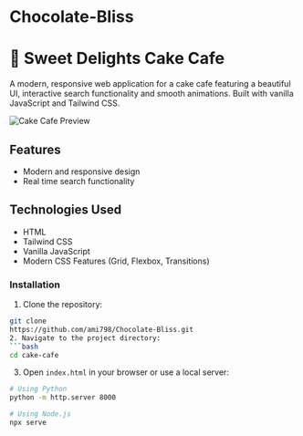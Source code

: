 # Chocolate-Bliss
# 🍰 Sweet Delights Cake Cafe

A modern, responsive web application for a cake cafe featuring a beautiful UI, interactive search functionality and smooth animations. Built with vanilla JavaScript and Tailwind CSS.

![Cake Cafe Preview](https://images.unsplash.com/photo-1578985545062-69928b1d9587?w=1200&h=630&fit=crop)

##  Features

-  Modern and responsive design
-  Real time search functionality


##  Technologies Used

- HTML
- Tailwind CSS
- Vanilla JavaScript
- Modern CSS Features (Grid, Flexbox, Transitions)

### Installation

1. Clone the repository:
```bash
git clone 
https://github.com/ami798/Chocolate-Bliss.git
2. Navigate to the project directory:
```bash
cd cake-cafe
```

3. Open `index.html` in your browser or use a local server:
```bash
# Using Python
python -m http.server 8000

# Using Node.js
npx serve
```

